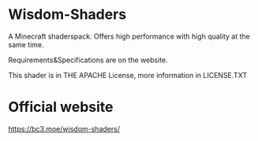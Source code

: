 # Wisdom-Shaders
A Minecraft shaderspack. Offers high performance with high quality at the same time.

Requirements&Specifications are on the website.

This shader is in THE APACHE License, more information in LICENSE.TXT

# Official website
https://bc3.moe/wisdom-shaders/

